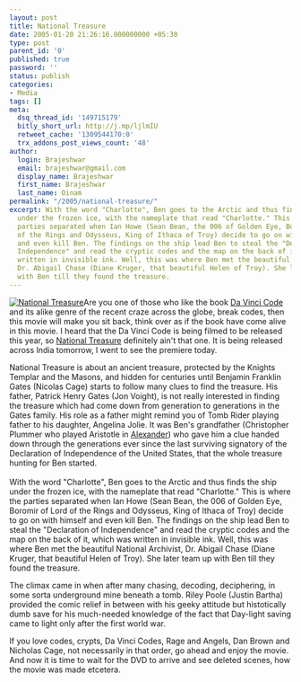 ```yaml
---
layout: post
title: National Treasure
date: 2005-01-20 21:26:16.000000000 +05:30
type: post
parent_id: '0'
published: true
password: ''
status: publish
categories:
- Media
tags: []
meta:
  dsq_thread_id: '149715179'
  bitly_short_url: http://j.mp/ljlmIU
  retweet_cache: '1309544170:0'
  trx_addons_post_views_count: '48'
author:
  login: Brajeshwar
  email: brajeshwar@gmail.com
  display_name: Brajeshwar
  first_name: Brajeshwar
  last_name: Oinam
permalink: "/2005/national-treasure/"
excerpt: With the word "Charlotte", Ben goes to the Arctic and thus finds the ship
  under the frozen ice, with the nameplate that read "Charlotte." This is where the
  parties separated when Ian Howe (Sean Bean, the 006 of Golden Eye, Boromir of Lord
  of the Rings and Odysseus, King of Ithaca of Troy) decide to go on with himself
  and even kill Ben. The findings on the ship lead Ben to steal the "Declaration of
  Independence" and read the cryptic codes and the map on the back of it, which was
  written in invisible ink. Well, this was where Ben met the beautiful National Archivist,
  Dr. Abigail Chase (Diane Kruger, that beautiful Helen of Troy). She later team up
  with Ben till they found the treasure.
---
```

<p><a href="http://disney.go.com/disneypictures/nationaltreasure/"><img src="{{ site.baseurl }}/assets/2005/01/nationaltreasure.jpg" alt="National Treasure" /></a>Are you one of those who like the book <a href="http://brajeshwar.wpengine.com/archives/2004/07/cracking_the_da.php" title="Da Vinci Code">Da Vinci Code</a> and its alike genre of the recent craze across the globe, break codes, then this movie will make you sit back, think over as if the book have come alive in this movie. I heard that the Da Vinci Code is being filmed to be released this year, so <a href="http://disney.go.com/disneypictures/nationaltreasure/" title="National Treasure">National Treasure</a> definitely ain't that one. It is being released across India tomorrow, I went to see the premiere today.</p>
<p>National Treasure is about an ancient treasure, protected by the Knights Templar and the Masons, and hidden for centuries until Benjamin Franklin Gates (Nicolas Cage) starts to follow many clues to find the treasure. His father, Patrick Henry Gates (Jon Voight), is not really interested in finding the treasure which had come down from generation to generations in the Gates family. His role as a father might remind you of Tomb Rider playing father to his daughter, Angelina Jolie. It was Ben's grandfather (Christopher Plummer who played Aristotle in <a href="http://brajeshwar.wpengine.com/archives/2004/12/alexander.php" title="Alexander">Alexander</a>) who gave him a clue handed down through the generations ever since the last surviving signatory of the Declaration of Independence of the United States, that the whole treasure hunting for Ben started.<br />
<!--more--><br />
With the word "Charlotte", Ben goes to the Arctic and thus finds the ship under the frozen ice, with the nameplate that read "Charlotte." This is where the parties separated when Ian Howe (Sean Bean, the 006 of Golden Eye, Boromir of Lord of the Rings and Odysseus, King of Ithaca of Troy) decide to go on with himself and even kill Ben. The findings on the ship lead Ben to steal the "Declaration of Independence" and read the cryptic codes and the map on the back of it, which was written in invisible ink. Well, this was where Ben met the beautiful National Archivist, Dr. Abigail Chase (Diane Kruger, that beautiful Helen of Troy). She later team up with Ben till they found the treasure.</p>
<p>The climax came in when after many chasing, decoding, deciphering, in some sorta underground mine beneath a tomb. Riley Poole (Justin Bartha) provided the comic relief in between with his geeky attitude but histotically dumb save for his much-needed knowledge of the fact that Day-light saving came to light only after the first world war.</p>
<p>If you love codes, crypts, Da Vinci Codes, Rage and Angels, Dan Brown and Nicholas Cage, not necessarily in that order, go ahead and enjoy the movie. And now it is time to wait for the DVD to arrive and see deleted scenes, how the movie was made etcetera.</p>
